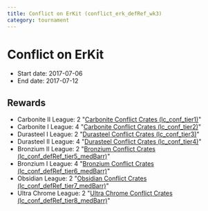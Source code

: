 ```yaml
---
title: Conflict on ErKit (conflict_erk_defRef_wk3)
category: tournament
---
```

# Conflict on ErKit

  * Start date: 2017-07-06
  * End date: 2017-07-12

## Rewards

  * Carbonite II League: 2 "[Carbonite Conflict Crates (lc_conf_tier1)](lc_conf_tier1.html)"
  * Carbonite I League: 4 "[Carbonite Conflict Crates (lc_conf_tier2)](lc_conf_tier2.html)"
  * Durasteel I League: 2 "[Durasteel Conflict Crates (lc_conf_tier3)](lc_conf_tier3.html)"
  * Durasteel II League: 4 "[Durasteel Conflict Crates (lc_conf_tier4)](lc_conf_tier4.html)"
  * Bronzium II League: 2 "[Bronzium Conflict Crates (lc_conf_defRef_tier5_medBarr)](lc_conf_defRef_tier5_medBarr.html)"
  * Bronzium I League: 4 "[Bronzium Conflict Crates (lc_conf_defRef_tier6_medBarr)](lc_conf_defRef_tier6_medBarr.html)"
  * Obsidian League: 2 "[Obsidian Conflict Crates (lc_conf_defRef_tier7_medBarr)](lc_conf_defRef_tier7_medBarr.html)"
  * Ultra Chrome League: 2 "[Ultra Chrome Conflict Crates (lc_conf_defRef_tier8_medBarr)](lc_conf_defRef_tier8_medBarr.html)"
